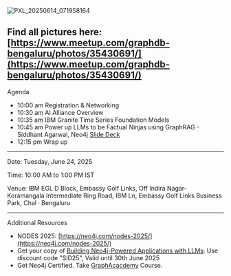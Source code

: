 
![PXL_20250614_071958164](https://github.com/user-attachments/assets/f6e38bf8-d3b1-4023-9b76-1eec5a4f4afc)


Find all pictures here: [https://www.meetup.com/graphdb-bengaluru/photos/35430691/](https://www.meetup.com/graphdb-bengaluru/photos/35430691/)
---
Agenda

- 10:00 am Registration & Networking
- 10:30 am AI Alliance Overview
- 10:35 am IBM Granite Time Series Foundation Models
- 10:45 am Power up LLMs to be Factual Ninjas using GraphRAG - Siddhant Agarwal, Neo4j [Slide Deck](https://github.com/sidagarwal04/neo4j-apac-meetups/blob/main/graphdb-bengaluru/2025/24-June-2025/Power%20up%20LLMs%20to%20be%20Factual%20Ninjas%20using%20GraphRAG%20(AI%20Alliance%20Meetup%20-%2024%20June%2C%202025).pdf)
- 12:15 pm Wrap up

---

Date: Tuesday, June 24, 2025

Time: 10:00 AM to 1:00 PM IST

Venue: IBM EGL D Block, Embassy Golf Links, Off Indira Nagar-Koramangala Intermediate Ring Road, IBM Ln, Embassy Golf Links Business Park, Chal · Bengaluru

---

Additional Resources

- NODES 2025: [https://neo4j.com/nodes-2025/](https://neo4j.com/nodes-2025/)
- Get your copy of [Building Neo4j-Powered Applications with LLMs](https://www.packtpub.com/en-us/product/building-neo4j-powered-applications-with-llms-9781836206231): Use discount code "SID25", Valid until 30th June 2025
- Get Neo4j Certified. Take [GraphAcacdemy](graphacademy.neo4j.com) Course.

